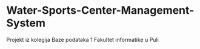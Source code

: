 # Water-Sports-Center-Management-System
Projekt iz kolegija Baze podataka 1 Fakultet informatike u Puli
